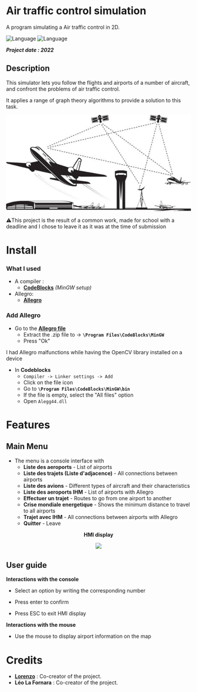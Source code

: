 # Air traffic control simulation
A program simulating a Air traffic control in 2D. 

![Language](https://img.shields.io/badge/Language-C%2B%2B-0052cf)
![Language](https://img.shields.io/badge/Allegro-02A9FF?style=logo=Allegro&logoColor=white)

***Project date : 2022***

##  Description
This simulator lets you follow the flights and airports of a number of aircraft, and confront the problems of air traffic control. 

It applies a range of graph theory algorithms to provide a solution to this task. 

<p align="center">
	<img src="images/air_traffic.jpg" width="600">
</p>

⚠️This project is the result of a common work, made for school with a deadline and I chose to leave it as it was at the time of submission

# Install
### What I used
* A compiler :
    * **[CodeBlocks](http://www.codeblocks.org/downloads/binaries/)** *(MinGW setup)*
* Allegro:
    * **[Allegro](https://github.com/MrZouu/Air_traffic_control_simulation/blob/main/allegro_4_4_3_install.zip)**
### Add Allegro
* Go to the **[Allegro file](https://github.com/MrZouu/Air_traffic_control_simulation/blob/main/allegro_4_4_3_install.zip)**
  * Extract the .zip file to -> **`\Program Files\CodeBlocks\MinGW`**
  * Press "Ok"

I had Allegro malfunctions while having the OpenCV library installed on a device

* In **Codeblocks**
  * `Compiler -> Linker settings -> Add`
  * Click on the file icon
  * Go to **`\Program Files\CodeBlocks\MinGW\bin`**
  * If the file is empty, select the "All files" option
  * Open `Alegg44.dll`

# Features
## Main Menu
* The menu is a console interface with
   * **Liste des aeroports** - List of airports
   * **Liste des trajets (Liste d'adjacence)** - All connections between airports
   * **Liste des avions** - Different types of aircraft and their characteristics
   * **Liste des aeroports IHM** - List of airports with Allegro
   * **Effectuer un trajet** - Routes to go from one airport to another
   * **Crise mondiale energetique** - Shows the minimum distance to travel to all airports
   * **Trajet avec IHM** - All connections between airports with Allegro
   * **Quitter** - Leave
   
<p align="center"><b>HMI display</b></p>
   <p align="center">
	<img src="https://imgur.com/VacoAfL.png" width="600">
   </p>
   
##  User guide
**Interactions with the console**

* Select an option by writing the corresponding number

* Press enter to confirm

* Press ESC to exit HMI display

**Interactions with the mouse**

* Use the mouse to display airport information on the map

#  Credits
* [**Lorenzo**](https://github.com/MrZouu) : Co-creator of the project. 
* **Léo La Fornara** : Co-creator of the project.
